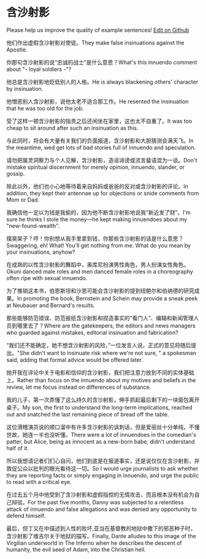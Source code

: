 # 含沙射影

Please help us improve the quality of example sentences! [Edit on Github](https://github.com/jiyushe/jiyu-example-sentence-source/blob/main/chinese/hanshasheying.md)

<p><span class="chinese">他们作出虚假含沙射影对使徒。</span><span class="english">They make false insinuations against the Apostle.</span></p>

<p><span class="chinese">你那句含沙射影的说“忠诚的战士”是什么意思？</span><span class="english">What's this innuendo comment about "- loyal soldiers -"?</span></p>

<p><span class="chinese">他总是含沙射影地贬低别人的人格。</span><span class="english">He is always blackening others' character by insinuation.</span></p>

<p><span class="chinese">他憎恶别人含沙射影，说他太老不适合那工作。</span><span class="english">He resented the insinuation that he was too old for the job.</span></p>

<p><span class="chinese">受了这样一顿含沙射影的指责之后还闲坐在家里，这也太不自重了。</span><span class="english">It was too cheap to sit around after such an insinuation as this.</span></p>

<p><span class="chinese">与此同时，将会有大量有关我们的负面报道，含沙射影和大胆猜测会满天飞。</span><span class="english">In the meantime, wed get lots of bad stories full of innuendo and speculation.</span></p>

<p><span class="chinese">请勿把属灵洞察力与个人见解，含沙射影，造谣诽谤或流言蜚语混为一谈。</span><span class="english">Don't mistake spiritual discernment for merely opinion, innuendo, slander, or gossip.</span></p>

<p><span class="chinese">除此以外，他们也小心地等待着来自妈妈或爸爸的反对或含沙射影的评论。</span><span class="english">In addition, they kept their antennae up for objections or snide comments from Mom or Dad.</span></p>

<p><span class="chinese">我确信他一定以为钱是我偷的，因为他不断含沙射影地说我“新近发了财”。</span><span class="english">I'm sure he thinks I stole the money—he kept making innuendoes about my "new-found-wealth".</span></p>

<p><span class="chinese">摆臭架子？哼！你别想从我手里拿到钱，你那些含沙射影的话是什么意思？</span><span class="english">Swaggering, eh! What! You'll get nothing from me. What do you mean by your insinuations, anyhow?</span></p>

<p><span class="chinese">在成熟的以性含沙射影的舞蹈中，奥库尼扮演男性角色，男人扮演女性角色。</span><span class="english">Okuni danced male roles and men danced female roles in a choreography often ripe with sexual innuendo.</span></p>

<p><span class="chinese">为了推销这本书，伯恩斯坦和沙恩可能会含沙射影的提到纽鲍尔和伯纳德的研究成果。</span><span class="english">In promoting the book, Bernstein and Schein may provide a sneak peek at Neubauer and Bernard's results.</span></p>

<p><span class="chinese">那些能够防范错误、防范报纸含沙射影和捏造事实的“看门人”、编辑和新闻管理人员到哪里去了？</span><span class="english">Where are the gatekeepers, the editors and news managers who guarded against mistakes, editorial insinuation and fabrication?</span></p>

<p><span class="chinese">“我们还不能确定，她不想含沙射影的风险，”一位发言人说，正式的意见将随后提出。</span><span class="english">"She didn't want to insinuate risk where we're not sure, " a spokesman said, adding that formal advice would be offered later.</span></p>

<p><span class="chinese">抛开我在评论中关于电影和信仰的含沙射影，我们把注意力放到不同的实体基础上。</span><span class="english">Rather than focus on the innuendo about my motives and beliefs in the review, let me focus instead on differences of substance.</span></p>

<p><span class="chinese">我的儿子，第一次弄懂了这么持久的含沙射影，伸手抓起最后剩下的一块面包离开桌子。</span><span class="english">My son, the first to understand the long-term implications, reached out and snatched the last remaining piece of bread off the table.</span></p>

<p><span class="chinese">这位滑稽演员说的顺口溜中有许多含沙射影的讽刺话，但是爱丽丝十分单纯，不懂世故，她连一半也没听懂。</span><span class="english">There were a lot of innuendoes in the comedian's patter, but Alice, being as innocent as a new-born babe, didn't understand half of it.</span></p>

<p><span class="chinese">所以我想请记者们扪心自问，他们到底是在报道事实，还是说仅仅在含沙射影，并敦促公众以批判的眼光看待这一切。</span><span class="english">So I would urge journalists to ask whether they are reporting facts or simply engaging in innuendo, and urge the public to read with a critical eye.</span></p>

<p><span class="chinese">在过去五个月中他受到了含沙射影和虚假指控的无情攻击，而且根本没有机会为自己辩驳。</span><span class="english">For the past five months, Danny was subjected to a relentless attack of innuendo and false allegations and was denied any opportunity to defend himself.</span></p>

<p><span class="chinese">最后，但丁又在中描述到人性的败坏,亚当在基督教的地狱中撒下的邪恶种子时，含沙射影了维吉尔关于地狱的描写。</span><span class="english">Finally, Dante alludes to this image of the Virgilian underworld in The Inferno when he describes the descent of humanity, the evil seed of Adam, into the Christian hell.</span></p>

